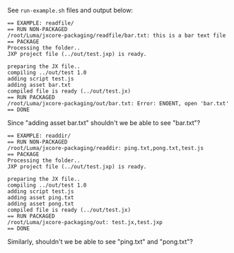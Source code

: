 See `run-example.sh` files and output below:

``` shell
== EXAMPLE: readfile/
== RUN NON-PACKAGED
/root/Luma/jxcore-packaging/readfile/bar.txt: this is a bar text file
== PACKAGE
Processing the folder..
JXP project file (../out/test.jxp) is ready.

preparing the JX file..
compiling ../out/test 1.0
adding script test.js
adding asset bar.txt
compiled file is ready (../out/test.jx)
== RUN PACKAGED
/root/Luma/jxcore-packaging/out/bar.txt: Error: ENOENT, open 'bar.txt'
== DONE
```

Since "adding asset bar.txt" shouldn't we be able to see "bar.txt"?

``` shell
== EXAMPLE: readdir/
== RUN NON-PACKAGED
/root/Luma/jxcore-packaging/readdir: ping.txt,pong.txt,test.js
== PACKAGE
Processing the folder..
JXP project file (../out/test.jxp) is ready.

preparing the JX file..
compiling ../out/test 1.0
adding script test.js
adding asset ping.txt
adding asset pong.txt
compiled file is ready (../out/test.jx)
== RUN PACKAGED
/root/Luma/jxcore-packaging/out: test.jx,test.jxp
== DONE
```

Similarly, shouldn't we be able to see "ping.txt" and "pong.txt"?
